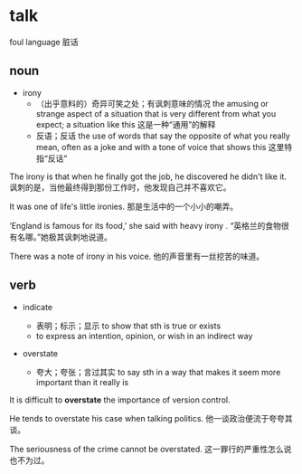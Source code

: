 # talk

foul language
脏话

## noun

- irony
  - （出乎意料的）奇异可笑之处；有讽刺意味的情况 the amusing or strange aspect of a situation that is very different from what you expect; a situation like this 这是一种“通用”的解释
  - 反语；反话 the use of words that say the opposite of what you really mean, often as a joke and with a tone of voice that shows this 这里特指“反话”

The irony is that when he finally got the job, he discovered he didn't like it.
讽刺的是，当他最终得到那份工作时，他发现自己并不喜欢它。

It was one of life's little ironies.
那是生活中的一个小小的嘲弄。

‘England is famous for its food,’ she said with heavy irony .
“英格兰的食物很有名哪。”她极其讽刺地说道。

There was a note of irony in his voice.
他的声音里有一丝挖苦的味道。

## verb

- indicate
  - 表明；标示；显示 to show that sth is true or exists
  - to express an intention, opinion, or wish in an indirect way

- overstate
  - 夸大；夸张；言过其实 to say sth in a way that makes it seem more important than it really is

It is difficult to **overstate** the importance of version control.

He tends to overstate his case when talking politics.
他一谈政治便流于夸夸其谈。

The seriousness of the crime cannot be overstated.
这一罪行的严重性怎么说也不为过。








